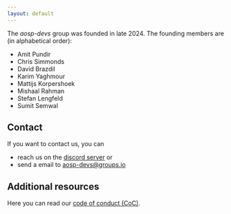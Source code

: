 ```yaml
---
layout: default
---
```


The *aosp-devs* group was founded in late 2024. The founding members are (in
alphabetical order):

* Amit Pundir
* Chris Simmonds
* David Brazdil
* Karim Yaghmour
* Mattijs Korpershoek
* Mishaal Rahman
* Stefan Lengfeld
* Sumit Semwal


## Contact

If you want to contact us, you can

* reach us on the [discord server](https://discord.gg/hH59SPKYv8) or
* send a email to [aosp-devs@groups.io](mailto:aosp-devs@groups.io)


## Additional resources

Here you can read our [code of conduct (CoC)](code-of-conduct).
